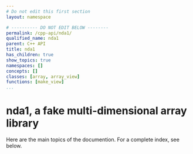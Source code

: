 ```yaml
---
# Do not edit this first section
layout: namespace

# ---------- DO NOT EDIT BELOW --------
permalink: /cpp-api/nda1/
qualified_name: nda1
parent: C++ API
title: nda1
has_children: true
show_topics: true
namespaces: []
concepts: []
classes: [array, array_view]
functions: [make_view]
...
```


# nda1, a fake multi-dimensional array library

Here are the main topics of the documention.
For a complete index, see below.